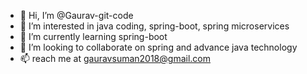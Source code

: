 - 👋 Hi, I’m @Gaurav-git-code
- 👀 I’m interested in java coding, spring-boot, spring microservices
- 🌱 I’m currently learning spring-boot
- 💞️ I’m looking to collaborate on spring and advance java technology
- 📫 reach me at gauravsuman2018@gmail.com

<!---
Gaurav-git-code/Gaurav-git-code is a ✨ special ✨ repository because its `README.md` (this file) appears on your GitHub profile.
You can click the Preview link to take a look at your changes.
--->
